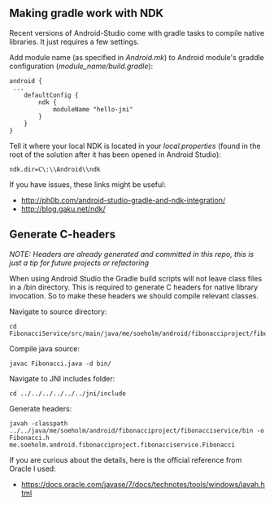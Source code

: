 ## Making gradle work with NDK
Recent versions of Android-Studio come with gradle tasks to compile native libraries. It just requires a few settings.

Add module name (as specified in *Android.mk*) to Android module's graddle configuration (*module_name/build.gradle*):

	android {
	 ...
 		defaultConfig {
			ndk {
				moduleName "hello-jni"
			}
		}
	}

Tell it where your local NDK is located in your *local.properties* (found in the root of the solution after it has been opened in Android Studio):

	ndk.dir=C\:\\Android\\ndk

If you have issues, these links might be useful:
 * http://ph0b.com/android-studio-gradle-and-ndk-integration/
 * http://blog.gaku.net/ndk/


## Generate C-headers
*NOTE: Headers are already generated and committed in this repo, this is just a tip for future projects or refactoring*

When using Android Studio the Gradle build scripts will not leave class files in a /bin directory. This is required to generate C headers for native library invocation. So to make these headers we should compile relevant classes.

Navigate to source directory:

	cd FibonacciService/src/main/java/me/soeholm/android/fibonacciproject/fibonacciservice

Compile java source:

	javac Fibonacci.java -d bin/

Navigate to JNI includes folder:
	
	cd ../../../../../../jni/include

Generate headers:

	javah -classpath ../../java/me/soeholm/android/fibonacciproject/fibonacciservice/bin -o Fibonacci.h me.soeholm.android.fibonacciproject.fibonacciservice.Fibonacci
	
If you are curious about the details, here is the official reference from Oracle I used:
 * https://docs.oracle.com/javase/7/docs/technotes/tools/windows/javah.html
